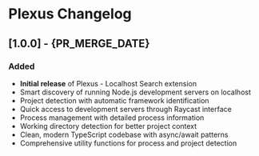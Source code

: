 # Plexus Changelog

## [1.0.0] - {PR_MERGE_DATE}

### Added
- **Initial release** of Plexus - Localhost Search extension
- Smart discovery of running Node.js development servers on localhost
- Project detection with automatic framework identification
- Quick access to development servers through Raycast interface
- Process management with detailed process information
- Working directory detection for better project context
- Clean, modern TypeScript codebase with async/await patterns
- Comprehensive utility functions for process and project detection
